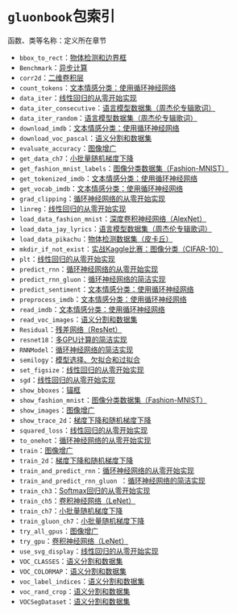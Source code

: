 # `gluonbook`包索引


函数、类等名称：定义所在章节

* `bbox_to_rect`：[物体检测和边界框](../chapter_computer-vision/bounding-box.md)
* `Benchmark`：[异步计算](../chapter_computational-performance/async-computation.md)
* `corr2d`：[二维卷积层](../chapter_convolutional-neural-networks/conv-layer.md)
* `count_tokens`：[文本情感分类：使用循环神经网络](../chapter_natural-language-processing/sentiment-analysis-rnn.md)
* `data_iter`：[线性回归的从零开始实现](../chapter_deep-learning-basics/linear-regression-scratch.md)
* `data_iter_consecutive`：[语言模型数据集（周杰伦专辑歌词）](../chapter_recurrent-neural-networks/lang-model-dataset.md)
* `data_iter_random`：[语言模型数据集（周杰伦专辑歌词）](../chapter_recurrent-neural-networks/lang-model-dataset.md)
* `download_imdb`：[文本情感分类：使用循环神经网络](../chapter_natural-language-processing/sentiment-analysis-rnn.md)
* `download_voc_pascal`：[语义分割和数据集](../chapter_computer-vision/semantic-segmentation-and-dataset.md)
* `evaluate_accuracy`：[图像增广](../chapter_computer-vision/image-augmentation.md)
* `get_data_ch7`：[小批量随机梯度下降](../chapter_optimization/minibatch-sgd.md)
* `get_fashion_mnist_labels`：[图像分类数据集（Fashion-MNIST）](../chapter_deep-learning-basics/fashion-mnist.md)
* `get_tokenized_imdb`：[文本情感分类：使用循环神经网络](../chapter_natural-language-processing/sentiment-analysis-rnn.md)
* `get_vocab_imdb`：[文本情感分类：使用循环神经网络](../chapter_natural-language-processing/sentiment-analysis-rnn.md)
* `grad_clipping`：[循环神经网络的从零开始实现](../chapter_recurrent-neural-networks/rnn-scratch.md)
* `linreg`：[线性回归的从零开始实现](../chapter_deep-learning-basics/linear-regression-scratch.md)
* `load_data_fashion_mnist`：[深度卷积神经网络（AlexNet）](../chapter_convolutional-neural-networks/alexnet.md)
* `load_data_jay_lyrics`：[语言模型数据集（周杰伦专辑歌词）](../chapter_recurrent-neural-networks/lang-model-dataset.md)
* `load_data_pikachu`：[物体检测数据集（皮卡丘）](../chapter_computer-vision/object-detection-dataset.md)
* `mkdir_if_not_exist`：[实战Kaggle比赛：图像分类（CIFAR-10）](../chapter_computer-vision/kaggle-gluon-cifar10.md)
* `plt`：[线性回归的从零开始实现](../chapter_deep-learning-basics/linear-regression-scratch.md)
* `predict_rnn`：[循环神经网络的从零开始实现](../chapter_recurrent-neural-networks/rnn-scratch.md)
* `predict_rnn_gluon`：[循环神经网络的简洁实现](../chapter_recurrent-neural-networks/rnn-gluon.md)
* `predict_sentiment`：[文本情感分类：使用循环神经网络](../chapter_natural-language-processing/sentiment-analysis-rnn.md)
* `preprocess_imdb`：[文本情感分类：使用循环神经网络](../chapter_natural-language-processing/sentiment-analysis-rnn.md)
* `read_imdb`：[文本情感分类：使用循环神经网络](../chapter_natural-language-processing/sentiment-analysis-rnn.md)
* `read_voc_images`：[语义分割和数据集](../chapter_computer-vision/semantic-segmentation-and-dataset.md)
* `Residual`：[残差网络（ResNet）](../chapter_convolutional-neural-networks/resnet.md)
* `resnet18`：[多GPU计算的简洁实现](../chapter_computational-performance/multiple-gpus-gluon.md)
* `RNNModel`：[循环神经网络的简洁实现](../chapter_recurrent-neural-networks/rnn-gluon.md)
* `semilogy`：[模型选择、欠拟合和过拟合](../chapter_deep-learning-basics/underfit-overfit.md)
* `set_figsize`：[线性回归的从零开始实现](../chapter_deep-learning-basics/linear-regression-scratch.md)
* `sgd`：[线性回归的从零开始实现](../chapter_deep-learning-basics/linear-regression-scratch.md)
* `show_bboxes`：[锚框](../chapter_computer-vision/anchor.md)
* `show_fashion_mnist`：[图像分类数据集（Fashion-MNIST）](../chapter_deep-learning-basics/fashion-mnist.md)
* `show_images`：[图像增广](../chapter_computer-vision/image-augmentation.md)
* `show_trace_2d`：[梯度下降和随机梯度下降](../chapter_optimization/gd-sgd.md)
* `squared_loss`：[线性回归的从零开始实现](../chapter_deep-learning-basics/linear-regression-scratch.md)
* `to_onehot`：[循环神经网络的从零开始实现](../chapter_recurrent-neural-networks/rnn-scratch.md)
* `train`：[图像增广](../chapter_computer-vision/image-augmentation.md)
* `train_2d`：[梯度下降和随机梯度下降](../chapter_optimization/gd-sgd.md)
* `train_and_predict_rnn`：[循环神经网络的从零开始实现](../chapter_recurrent-neural-networks/rnn-scratch.md)
* `train_and_predict_rnn_gluon `：[循环神经网络的简洁实现](../chapter_recurrent-neural-networks/rnn-gluon.md)
* `train_ch3`：[Softmax回归的从零开始实现](../chapter_deep-learning-basics/softmax-regression-scratch.md)
* `train_ch5`：[卷积神经网络（LeNet）](../chapter_convolutional-neural-networks/lenet.md)
* `train_ch7`：[小批量随机梯度下降](../chapter_optimization/minibatch-sgd.md)
* `train_gluon_ch7`：[小批量随机梯度下降](../chapter_optimization/minibatch-sgd.md)
* `try_all_gpus`：[图像增广](../chapter_computer-vision/image-augmentation.md)
* `try_gpu`：[卷积神经网络（LeNet）](../chapter_convolutional-neural-networks/lenet.md)
* `use_svg_display`：[线性回归的从零开始实现](../chapter_deep-learning-basics/linear-regression-scratch.md)
* `VOC_CLASSES`：[语义分割和数据集](../chapter_computer-vision/semantic-segmentation-and-dataset.md)
* `VOC_COLORMAP`：[语义分割和数据集](../chapter_computer-vision/semantic-segmentation-and-dataset.md)
* `voc_label_indices`：[语义分割和数据集](../chapter_computer-vision/semantic-segmentation-and-dataset.md)
* `voc_rand_crop`：[语义分割和数据集](../chapter_computer-vision/semantic-segmentation-and-dataset.md)
* `VOCSegDataset`：[语义分割和数据集](../chapter_computer-vision/semantic-segmentation-and-dataset.md)
